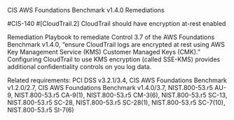 CIS AWS Foundations Benchmark v1.4.0 Remediations

#CIS-140 #[CloudTrail.2] CloudTrail should have encryption at-rest enabled

Remediation Playbook to remediate Control 3.7 of the AWS Foundations Benchmark v1.4.0, “ensure CloudTrail logs are encrypted at rest using AWS Key Management Service (KMS) Customer Managed Keys (CMK).” Configuring CloudTrail to use KMS encryption (called SSE-KMS) provides additional confidentiality controls on you log data.

Related requirements: PCI DSS v3.2.1/3.4, CIS AWS Foundations Benchmark v1.2.0/2.7, CIS AWS Foundations Benchmark v1.4.0/3.7, NIST.800-53.r5 AU-9, NIST.800-53.r5 CA-9(1), NIST.800-53.r5 CM-3(6), NIST.800-53.r5 SC-13, NIST.800-53.r5 SC-28, NIST.800-53.r5 SC-28(1), NIST.800-53.r5 SC-7(10), NIST.800-53.r5 SI-7(6)

